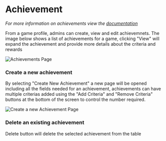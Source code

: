 # Achievement
*For more information on achievements view the <a href="../achievement.md">documentation</a>*
 
From a game profile, admins can create, view and edit achievemnets. The image below shows a list of achievements for a game, clicking "View" will expand the achievement and provide more details about the criteria and rewards

![Achievements Page](../../images/features/admin/GamesAchievements.png)

### Create a new achievement
By selecting "Create New Achievement" a new page will be opened including all the fields needed for an achievement, achievements can have multiple criterias added using the "Add Criteria" and "Remove Criteria" buttons at the bottom of the screen to control the number required.

![Create a new Achievement Page](../../images/features/admin/GamesAchievementsCreate.png)

### Delete an existing achievement
Delete button will delete the selected achievement from the table
